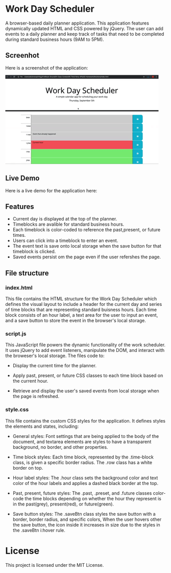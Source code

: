 # Work Day Scheduler

A browser-based daily planner application. This application features dynamically updated HTML and CSS powered by jQuery. The user can add events to a daily planner and keep track of tasks that need to be completed during standard business hours (9AM to 5PM).

## Screenhot

Here is a screenshot of the application:

![A user clicks on slots on the color-coded calendar and edits the events.](./Assets/05-third-party-apis-homework-demo.gif)

## Live Demo

Here is a live demo for the application here: 

## Features

* Current day is displayed at the top of the planner.
* Timeblocks are avalible for standard business hours.
* Each timeblock is color-coded to reference the past,present, or future times.
* Users can click into a timeblock to enter an event.
* The event text is save onto local storage when the save button for that timeblock is clicked.
* Saved events persist om the page even if the user refershes the page.

## File structure

### index.html

This file contains the HTML structure for the Work Day Scheduler which defines the visual layout to include a header for the current day and series of time blocks that are representing standard buisness hours. Each time block consists of an hour label, a text area for the user to input an event, and a save button to store the event in the browser's local storage.

### script.js

This JavaScript file powers the dynamic functionality of the work scheduler. It uses jQuery to add event listeners, manipulate the DOM, and interact with the broweser's local storage. The files code to:

* Display the current time for the planner.

* Apply past, present, or future CSS classes to each time block based on the current hour.

* Retrieve and display the user's saved events from local storage when the page is refreshed.

### style.css

This file contains the custom CSS styles for the application. It defines styles the elements and states, including: 

* General styles: Font settings that are being applied to the body of the document, and textarea elements are styles to have a transparent background, no border, and other properties.

* Time block styles: Each time block, represented by the .time-block class, is given a specific border radius. The .row class has a white border on top.

* Hour label styles: The .hour class sets the background color and text color of the hour labels and applies a dashed black border at the top.

* Past, present, future styles: The .past, .preset, and .future classes color-code the time blocks depending on whether the hour they represent is in the past(grey), present(red), or future(green).

* Save button styles: The .saveBtn class styles the save button with a border, border radius, and specific colors, When the user hovers other the save button, the icon inside it increases in size due to the styles in the .saveBtn i:hover rule.

# License

This project is licensed under the MIT License.

